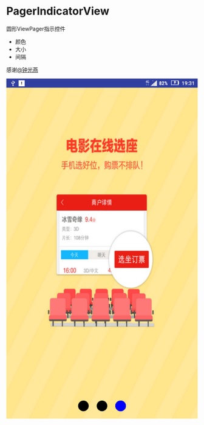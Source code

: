 # PagerIndicatorView
圆形ViewPager指示控件

- 颜色
- 大小
- 间隔

 感谢<a href="http://blog.csdn.net/jxxfzgy/article/details/43813275" >@钟光燕</a>
 

<img src="https://github.com/CyanPZ/PagerIndicatorView/blob/master/device-2016-05-29-193144.png">


